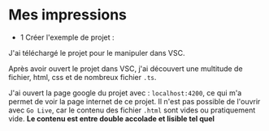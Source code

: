 # Mes impressions

- 1 Créer l'exemple de projet :

J'ai téléchargé le projet pour le manipuler dans VSC.

Après avoir ouvert le projet dans VSC, j'ai découvert une multitude de fichier, html, css et de nombreux fichier `.ts`.

J'ai ouvert la page google du projet avec : `localhost:4200`, ce qui m'a permet de voir la page internet de ce projet. Il n'est pas possible de l'ouvrir avec `Go Live`, car le contenu des fichier `.html` sont vides ou pratiquement vide.
**Le contenu est entre double accolade et lisible tel quel**

